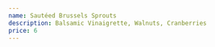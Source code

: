 ```yaml
---
name: Sautéed Brussels Sprouts
description: Balsamic Vinaigrette, Walnuts, Cranberries
price: 6
---
```

